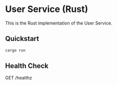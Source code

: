 # User Service (Rust)

This is the Rust implementation of the User Service.

## Quickstart

```bash
cargo run
```

## Health Check

GET /healthz
